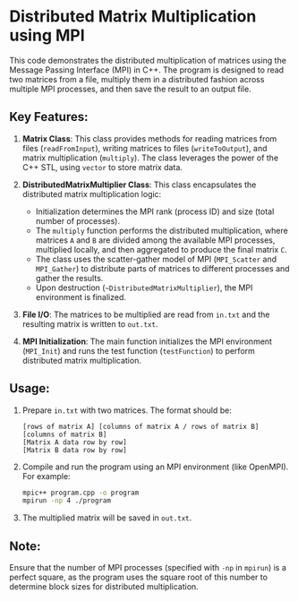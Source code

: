 # Distributed Matrix Multiplication using MPI

This code demonstrates the distributed multiplication of matrices using the Message Passing Interface (MPI) in C++. The program is designed to read two matrices from a file, multiply them in a distributed fashion across multiple MPI processes, and then save the result to an output file.

## Key Features:

1. **Matrix Class**: This class provides methods for reading matrices from files (`readFromInput`), writing matrices to files (`writeToOutput`), and matrix multiplication (`multiply`). The class leverages the power of the C++ STL, using `vector` to store matrix data.

2. **DistributedMatrixMultiplier Class**: This class encapsulates the distributed matrix multiplication logic:
   
   - Initialization determines the MPI rank (process ID) and size (total number of processes).
   - The `multiply` function performs the distributed multiplication, where matrices `A` and `B` are divided among the available MPI processes, multiplied locally, and then aggregated to produce the final matrix `C`.
   - The class uses the scatter-gather model of MPI (`MPI_Scatter` and `MPI_Gather`) to distribute parts of matrices to different processes and gather the results.
   - Upon destruction (`~DistributedMatrixMultiplier`), the MPI environment is finalized.

3. **File I/O**: The matrices to be multiplied are read from `in.txt` and the resulting matrix is written to `out.txt`.

4. **MPI Initialization**: The main function initializes the MPI environment (`MPI_Init`) and runs the test function (`testFunction`) to perform distributed matrix multiplication.

## Usage:

1. Prepare `in.txt` with two matrices. The format should be:
    ```
    [rows of matrix A] [columns of matrix A / rows of matrix B] [columns of matrix B]
    [Matrix A data row by row]
    [Matrix B data row by row]
    ```

2. Compile and run the program using an MPI environment (like OpenMPI). For example:
    ```bash
    mpic++ program.cpp -o program
    mpirun -np 4 ./program
    ```

3. The multiplied matrix will be saved in `out.txt`.

## Note:
Ensure that the number of MPI processes (specified with `-np` in `mpirun`) is a perfect square, as the program uses the square root of this number to determine block sizes for distributed multiplication.